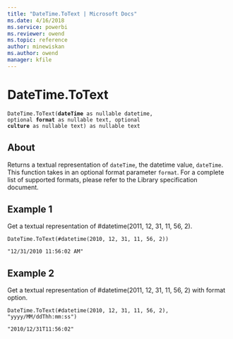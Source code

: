 ```yaml
---
title: "DateTime.ToText | Microsoft Docs"
ms.date: 4/16/2018
ms.service: powerbi
ms.reviewer: owend
ms.topic: reference
author: minewiskan
ms.author: owend
manager: kfile
---
```

# DateTime.ToText
<code>DateTime.ToText(**dateTime** as nullable datetime, optional **format** as nullable text, optional **culture** as nullable text) as nullable text</code>

## About
Returns a textual representation of <code>dateTime</code>, the datetime value, <code>dateTime</code>. This function takes in an optional format parameter <code>format</code>. For a complete list of supported formats, please refer to the Library specification document.

## Example 1
Get a textual representation of #datetime(2011, 12, 31, 11, 56, 2).


```
DateTime.ToText(#datetime(2010, 12, 31, 11, 56, 2))
```

```
"12/31/2010 11:56:02 AM"
```


## Example 2

Get a textual representation of #datetime(2011, 12, 31, 11, 56, 2) with format option.

```
DateTime.ToText(#datetime(2010, 12, 31, 11, 56, 2), "yyyy/MM/ddThh:mm:ss")
```

```
"2010/12/31T11:56:02"
```


